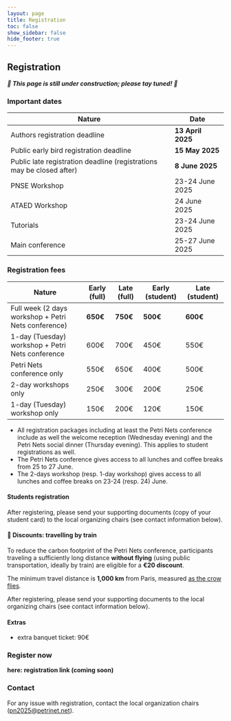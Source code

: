 ```yaml
---
layout: page
title: Registration
toc: false
show_sidebar: false
hide_footer: true
---
```


## Registration

***🚧 This page is still under construction; please tay tuned! 🚧***

### Important dates


| Nature      | Date |
| ----------- | ----------- |
| Authors registration deadline           | __13 April 2025__     |
| Public early bird registration deadline | __15 May 2025__       |
| Public late registration deadline (registrations may be closed after) | __8 June 2025__     |
| PNSE Workshop  | 23-24 June 2025          |
| ATAED Workshop  | 24 June 2025        |
| Tutorials   | 23-24 June 2025        |
| Main conference   | 25-27 June 2025        |

### Registration fees


| Nature      | Early (full) | Late (full) | Early (student) | Late (student) |
| ----------- | ----------- | ----------- | ----------- | ----------- |
| Full week (2 days workshop + Petri Nets conference) | **650€** | **750€** | **500€**| **600€** |
| 1-day (Tuesday) workshop + Petri Nets conference | 600€ | 700€ | 450€ | 550€ |
| Petri Nets conference only | 550€ | 650€ | 400€ | 500€ |
| 2-day workshops only | 250€ | 300€ | 200€ | 250€ |
| 1-day (Tuesday) workshop only | 150€ | 200€ | 120€ | 150€ |

* All registration packages including at least the Petri Nets conference include as well the welcome reception (Wednesday evening) and the Petri Nets social dinner (Thursday evening). This applies to student registrations as well.
* The Petri Nets conference gives access to all lunches and coffee breaks from 25 to 27 June.
* The 2-days workshop (resp. 1-day workshop) gives access to all lunches and coffee breaks on 23-24 (resp. 24) June.

#### Students registration

After registering, please send your supporting documents (copy of your student card) to the local organizing chairs (see contact information below).

#### 🚃 Discounts: travelling by train

To reduce the carbon footprint of the Petri Nets conference, participants traveling a sufficiently long distance **without flying** (using public transportation, ideally by train) are eligible for a **€20 discount**.

The minimum travel distance is **1,000 km** from Paris, measured [as the crow flies](https://en.wikipedia.org/wiki/Great-circle_distance).

After registering, please send your supporting documents to the local organizing chairs (see contact information below).

#### Extras

* extra banquet ticket: 90€


### Register now

**here: registration link (coming soon)**

### Contact
For any issue with registration, contact the local organization chairs (pn2025@petrinet.net).
